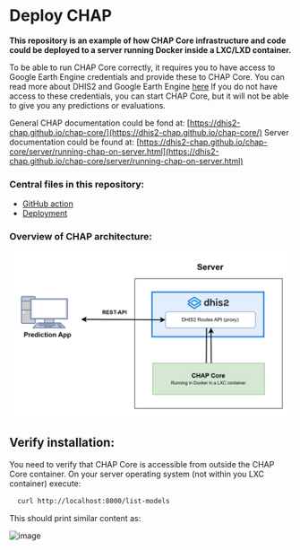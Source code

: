 # Deploy CHAP
**This repository is an example of how CHAP Core infrastructure and code could be deployed to a server running Docker inside a LXC/LXD container.**


To be able to run CHAP Core correctly, it requires you to have access to Google Earth Engine credentials and provide these to CHAP Core. You can read more about DHIS2 and Google Earth Engine [here](https://docs.dhis2.org/en/topics/tutorials/google-earth-engine-sign-up.html) If you do not have access to these credentials, you can start CHAP Core, but it will not be able to give you any predictions or evaluations.
 
General CHAP documentation could be fond at: [https://dhis2-chap.github.io/chap-core/](https://dhis2-chap.github.io/chap-core/)
Server documentation could be found at: [https://dhis2-chap.github.io/chap-core/server/running-chap-on-server.html](https://dhis2-chap.github.io/chap-core/server/running-chap-on-server.html)

### Central files in this repository:
- [GitHub action](.github/workflows/deploy_nrec.yml)
- [Deployment](./init.sh)

### Overview of CHAP architecture:

![CHAP_with_routes_without_climate_data_store drawio (2)](./documentation/chap_core_routes.png)


## Verify installation:

You need to verify that CHAP Core is accessible from outside the CHAP Core container. On your server operating system (not within you LXC container) execute:

```sh
  curl http://localhost:8000/list-models
```

This should print similar content as:

![image](https://github.com/user-attachments/assets/62a602fa-0fe9-411f-9700-879ae83e6436)
